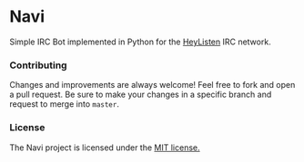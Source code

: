 # Navi
Simple IRC Bot implemented in Python for the [HeyListen](http://irc.heylisten.net/chat) IRC network.

### Contributing
Changes and improvements are always welcome! Feel free to fork and open a pull request. Be sure to make your changes in a specific branch and request to merge into `master`.

### License
The Navi project is licensed under the [MIT license.](https://github.com/Thandruil/navi/blob/master/LICENSE.txt)